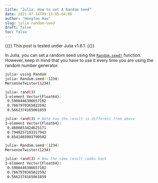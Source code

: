 ```yaml
---
title: "Julia: How to set A Random Seed"
date: 2021-07-14T09:13:05-04:00
author: "Hongtao Hao"
slug: julia-random-seed
draft: false
toc: false
---
```

{{<block class="tip">}}
This post is tested under Julia v1.6.1.
{{<end>}}

In Julia, you can set a random seed using the [`Random.seed!`](https://docs.julialang.org/en/v1/stdlib/Random/#Random.seed!) function. However, keep in mind that you have to use it every time you are using the random number generator. 

```bash
julia> using Random
julia> Random.seed!(1234)
MersenneTwister(1234)

julia> rand(3)
3-element Vector{Float64}:
 0.5908446386657102
 0.7667970365022592
 0.5662374165061859

julia> rand(3) # Note how the result is different from above
3-element Vector{Float64}:
 0.4600853424625171
 0.7940257103317943
 0.8541465903790502

julia> Random.seed!(1234)
MersenneTwister(1234)

julia> rand(3) # Now the same result combs back
3-element Vector{Float64}:
 0.5908446386657102
 0.7667970365022592
 0.5662374165061859
```